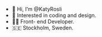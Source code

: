 - 👋 Hi, I’m @KatyRosli
- 👀 Interested in coding and design.
- 👩‍💻 Front- end Developer. 
- 🇸🇪 Stockholm, Sweden.

<!---
KatyRosli/KatyRosli is a ✨ special ✨ repository because its `README.md` (this file) appears on your GitHub profile.
You can click the Preview link to take a look at your changes.
--->

